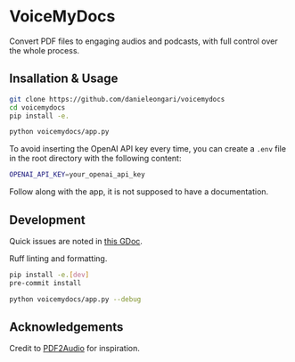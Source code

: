 # VoiceMyDocs

Convert PDF files to engaging audios and podcasts, with full control over the whole process.

## Insallation & Usage

```bash
git clone https://github.com/danieleongari/voicemydocs
cd voicemydocs
pip install -e.

python voicemydocs/app.py
```

To avoid inserting the OpenAI API key every time, you can create a `.env` file in the root directory with the following content:

```bash
OPENAI_API_KEY=your_openai_api_key
```

Follow along with the app, it is not supposed to have a documentation.

## Development

Quick issues are noted in [this GDoc](https://docs.google.com/document/d/11uGi8-3JCu3PSPJdwiG-azg6tphVLogrNuRPy4coHo4).

Ruff linting and formatting.

```bash
pip install -e.[dev]
pre-commit install

python voicemydocs/app.py --debug
```

## Acknowledgements

Credit to [PDF2Audio](https://github.com/lamm-mit/PDF2Audio) for inspiration.
